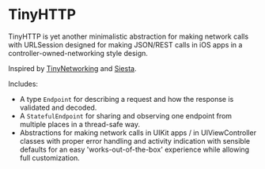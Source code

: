 # TinyHTTP

TinyHTTP is yet another minimalistic abstraction for making network calls with URLSession designed for making JSON/REST calls in iOS apps in a controller-owned-networking style design.

Inspired by [TinyNetworking](https://github.com/objcio/tiny-networking) and [Siesta](https://bustoutsolutions.github.io/siesta/).

Includes:

* A type `Endpoint` for describing a request and how the response is validated and decoded.
* A `StatefulEndpoint` for sharing and observing one endpoint from multiple places in a thread-safe way.
* Abstractions for making network calls in UIKit apps / in UIViewController classes with proper error handling and activity indication with sensible defaults for an easy 'works-out-of-the-box' experience while allowing full customization.
